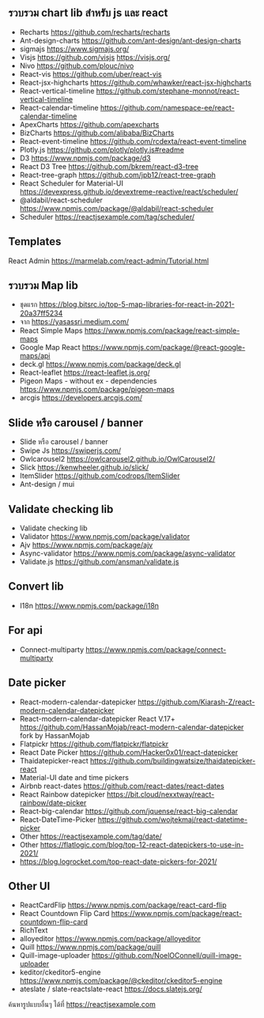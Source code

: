 ## รวบรวม chart lib สำหรับ js และ react
- Recharts https://github.com/recharts/recharts 
- Ant-design-charts https://github.com/ant-design/ant-design-charts 
- sigmajs https://www.sigmajs.org/ 
- Visjs  https://github.com/visjs https://visjs.org/
- Nivo https://github.com/plouc/nivo 
- React-vis https://github.com/uber/react-vis 
- React-jsx-highcharts https://github.com/whawker/react-jsx-highcharts 
- React-vertical-timeline https://github.com/stephane-monnot/react-vertical-timeline 
- React-calendar-timeline https://github.com/namespace-ee/react-calendar-timeline 
- ApexCharts https://github.com/apexcharts 
- BizCharts https://github.com/alibaba/BizCharts 
- React-event-timeline https://github.com/rcdexta/react-event-timeline 
- Plotly.js https://github.com/plotly/plotly.js#readme 
- D3 https://www.npmjs.com/package/d3 
- React D3 Tree https://github.com/bkrem/react-d3-tree 
- React-tree-graph https://github.com/jpb12/react-tree-graph 
- React Scheduler for Material-UI https://devexpress.github.io/devextreme-reactive/react/scheduler/ 
- @aldabil/react-scheduler https://www.npmjs.com/package/@aldabil/react-scheduler 
- Scheduler https://reactjsexample.com/tag/scheduler/ 


## Templates 
React Admin https://marmelab.com/react-admin/Tutorial.html 



## รวบรวม Map  lib 
- ชุดแรก https://blog.bitsrc.io/top-5-map-libraries-for-react-in-2021-20a37ff5234 
- จาก https://yasassri.medium.com/ 
- React Simple Maps https://www.npmjs.com/package/react-simple-maps 
- Google Map React https://www.npmjs.com/package/@react-google-maps/api 
- deck.gl  https://www.npmjs.com/package/deck.gl
- React-leaflet  https://react-leaflet.js.org/ 
- Pigeon Maps - without ex - dependencies https://www.npmjs.com/package/pigeon-maps 
- arcgis https://developers.arcgis.com/

## Slide หรือ carousel / banner
- Slide หรือ carousel / banner
- Swipe Js https://swiperjs.com/ 
- Owlcarousel2 https://owlcarousel2.github.io/OwlCarousel2/ 
- Slick https://kenwheeler.github.io/slick/ 
- ItemSlider https://github.com/codrops/ItemSlider 
- Ant-design / mui

## Validate checking lib
- Validate checking lib
- Validator https://www.npmjs.com/package/validator 
- Ajv https://www.npmjs.com/package/ajv 
- Async-validator https://www.npmjs.com/package/async-validator 
- Validate.js https://github.com/ansman/validate.js 

## Convert lib
- I18n https://www.npmjs.com/package/i18n 



## For api
- Connect-multiparty https://www.npmjs.com/package/connect-multiparty 



## Date picker 
- React-modern-calendar-datepicker https://github.com/Kiarash-Z/react-modern-calendar-datepicker 
- React-modern-calendar-datepicker React V.17+ https://github.com/HassanMojab/react-modern-calendar-datepicker fork by HassanMojab
- Flatpickr https://github.com/flatpickr/flatpickr 
- React Date Picker https://github.com/Hacker0x01/react-datepicker 
- Thaidatepicker-react https://github.com/buildingwatsize/thaidatepicker-react 
- Material-UI date and time pickers 
- Airbnb react-dates https://github.com/react-dates/react-dates 
- React Rainbow datepicker  https://bit.cloud/nexxtway/react-rainbow/date-picker 
- React-big-calendar https://github.com/jquense/react-big-calendar 
- React-DateTime-Picker https://github.com/wojtekmaj/react-datetime-picker 
- Other https://reactjsexample.com/tag/date/ 
- Other https://flatlogic.com/blog/top-12-react-datepickers-to-use-in-2021/ 
- https://blog.logrocket.com/top-react-date-pickers-for-2021/ 

## Other UI 
- ReactCardFlip https://www.npmjs.com/package/react-card-flip 
- React Countdown Flip Card https://www.npmjs.com/package/react-countdown-flip-card 
- RichText 
- alloyeditor  https://www.npmjs.com/package/alloyeditor 
- Quill https://www.npmjs.com/package/quill 
- Quill-image-uploader https://github.com/NoelOConnell/quill-image-uploader 
- keditor/ckeditor5-engine https://www.npmjs.com/package/@ckeditor/ckeditor5-engine 
- ateslate / slate-reactslate-react   https://docs.slatejs.org/ 



ค้นหารูปแบบอื่นๆ ได้ที่ https://reactjsexample.com 

